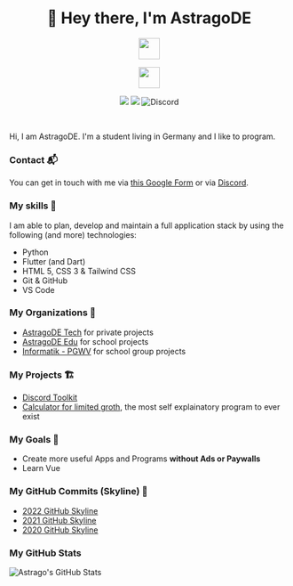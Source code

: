 <h1 align="center">👋 Hey there, I'm AstragoDE</h1>

<!-- <p align="center">
    <a href="https://www.astrago.de"><img height="32" width="32" src="https://raw.githubusercontent.com/edent/SuperTinyIcons/master/images/svg/firefox.svg" /></a>
    <a href="https://www.youtube.com/channel/UCBwRnJ_byI-WjxTv0c0iVPw"><img height="32" width="32" src="https://raw.githubusercontent.com/edent/SuperTinyIcons/master/images/svg/youtube.svg" /></a>
</p> -->

<!-- Badges -->

<p align="center">
    <img src="https://skillicons.dev/icons?i=python,flutter,html,css,tailwind,nginx,arduino,git,github" height="38"/>

</p>

<p align="center">
    <img src="https://skillicons.dev/icons?i=vscode,idea,blender,discord" height="38"/>

</p>
<p/>
<p align="center">
    <a><img src="https://hits.dwyl.com/AstragoDE/AstragoDE.svg?style=flat-square" /></a>
    <img src="https://img.shields.io/github/followers/AstragoDE?style=flat-square">
    <img alt="Discord" src="https://img.shields.io/discord/979036649294037032?label=Discord&style=flat-square">
</p>
<br>


Hi, I am AstragoDE. I'm a student living in Germany and I like to program.


### Contact 📬

You can get in touch with me via [this Google Form](https://docs.google.com/forms/d/e/1FAIpQLSdOZ5kqCVAjom2DfaeiOooklw_xfUqaf9RN1v2X53nldh200w/viewform?usp=sf_link) or via [Discord](https://discord.gg/wgEBbfjHpA).


### My skills 🎯

I am able to plan, develop and maintain a full application stack by using the following (and more) technologies:

- Python
- Flutter (and Dart)
- HTML 5, CSS 3 & Tailwind CSS
- Git & GitHub
- VS Code


### My Organizations 🏢

- [AstragoDE Tech](https://github.com/AstragoTech) for private projects
- [AstragoDE Edu](https://github.com/AstragoEdu) for school projects
- [Informatik - PGWV](https://github.com/InformatikPGWV) for school group projects


### My Projects 🏗️

- [Discord Toolkit](https://github.com/AstragoTech/discord_toolkit)
- [Calculator for limited groth](https://github.com/AstragoTech/calculator_for_limited_groth), the most self explainatory program to ever exist

### My Goals 🥅

- Create more useful Apps and Programs **without Ads or Paywalls**
- Learn Vue


### My GitHub Commits (Skyline) 🌃

- [2022 GitHub Skyline](https://skyline.github.com/AstragoDE/2022)
- [2021 GitHub Skyline](https://skyline.github.com/AstragoDE/2021)
- [2020 GitHub Skyline](https://skyline.github.com/AstragoDE/2020)


### My GitHub Stats

![Astrago's GitHub Stats](https://github-readme-stats.vercel.app/api?username=AstragoDE&show_icons=true&theme=tokyonight)